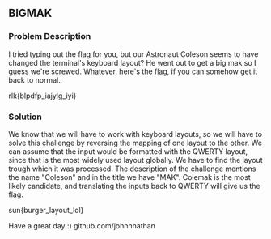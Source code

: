 ## BIGMAK

### Problem Description

I tried typing out the flag for you, but our Astronaut Coleson seems to have changed the terminal's keyboard layout? He went out to get a big mak so I guess we're screwed. Whatever, here's the flag, if you can somehow get it back to normal.

rlk{blpdfp_iajylg_iyi}

### Solution

We know that we will have to work with keyboard layouts, so we will have to solve this challenge by reversing the mapping of one layout to the other. We can assume that the input would be formatted with the QWERTY layout, since that is the most widely used layout globally. We have to find the layout trough which it was processed. The description of the challenge mentions the name "Coleson" and in the title we have "MAK". Colemak is the most likely candidate, and translating the inputs back to QWERTY will give us the flag. 

sun{burger_layout_lol}


Have a great day :)
github.com/johnnnathan

